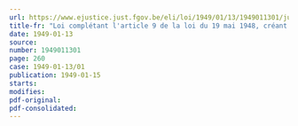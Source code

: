 ```yaml
---
url: https://www.ejustice.just.fgov.be/eli/loi/1949/01/13/1949011301/justel
title-fr: "Loi complétant l'article 9 de la loi du 19 mai 1948, créant une Caisse autonome des Dommages de guerre"
date: 1949-01-13
source:
number: 1949011301
page: 260
case: 1949-01-13/01
publication: 1949-01-15
starts:
modifies:
pdf-original:
pdf-consolidated:
---
```


